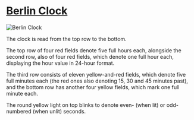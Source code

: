 # [Berlin Clock](http://en.wikipedia.org/wiki/Mengenlehreuhr)

![Berlin Clock](http://i.imgur.com/wqcHc4K.jpg "14:14")

The clock is read from the top row to the bottom.

The top row of four red fields denote five full hours each, alongside the second row, also of four red fields, which denote one full hour each, displaying the hour value in 24-hour format.

The third row consists of eleven yellow-and-red fields, which denote five full minutes each (the red ones also denoting 15, 30 and 45 minutes past),
and the bottom row has another four yellow fields, which mark one full minute each.

The round yellow light on top blinks to denote even- (when lit) or odd-numbered (when unlit) seconds.
